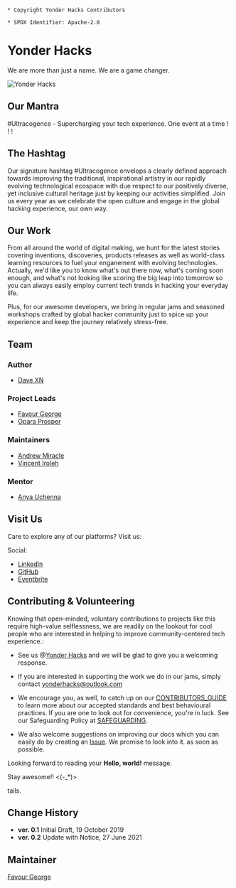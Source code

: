 `````````````````````````````````````````````

* Copyright Yonder Hacks Contributors

* SPDX Identifier: Apache-2.0

``````````````````````````````````````````````

# Yonder Hacks

We are more than just a name. We are a game changer.

![Yonder Hacks](files/img/yh-icon.png "yh-icon")

 
## Our Mantra

#Ultracogence - Supercharging your tech experience. One event at a time ! ! !

## The Hashtag

Our signature hashtag #Ultracogence envelops a clearly defined approach towards improving the traditional, inspirational artistry in our rapidly evolving technological ecospace with due respect to our positively diverse, yet inclusive cultural heritage just by keeping our activities simplified. Join us every year as we celebrate the open culture and engage in the global hacking experience, our own way.

## Our Work

From all around the world of digital making, we hunt for the latest stories covering inventions, discoveries, products releases as well as world-class learning resources to fuel your enganement with evolving technologies. Actually, we'd like you to know what's out there now, what's coming soon enough, and what's not looking like scoring the big leap into tomorrow so you can always easily employ current tech trends in hacking your everyday life.

Plus, for our awesome developers, we bring in regular jams and seasoned workshops crafted by global hacker community just to spice up your experience and keep the journey relatively stress-free.

## Team

### Author

* [Dave XN](https://github.com/davidconoh)
 
### Project Leads

* [Favour George](https://github.com/phavor)
* [Opara Prosper](https://github.com/OPARA-PROSPER)

### Maintainers

* [Andrew Miracle](https://github.com/koolamusic)
* [Vincent Iroleh](https://github.com/vincentiroleh)

### Mentor

* [Anya Uchenna](https://github.com/uchennaanya)

## Visit Us

Care to explore any of our platforms? Visit us:

Social:

* [LinkedIn](https://linkedin.com/company/yonderhacks)
* [GitHub](https://github.com/yonderhacks)
* [Eventbrite](https://yonderhacks.eventbrite.com)
 
## Contributing & Volunteering

Knowing that open-minded, voluntary contributions to projects like this require high-value selflessness, we are readily on the lookout for cool people who are interested in helping to improve community-centered tech experience.:

* See us @[Yonder Hacks](https://linkedin.com/company/yonderhacks) and we will be glad to give you a welcoming response.

* If you are interested in supporting the work we do in our jams, simply contact [yonderhacks@outlook.com](mailto://yonderhacks@outlook.com)

* We encourage you, as well, to catch up on our [CONTRIBUTORS_GUIDE](https://github.com/yonderhacks/docs/blob/master/CONTRIBUTORS_GUIDE.md) to learn more about our accepted standards and best behavioural practices. If you are one to look out for convenience, you're in luck. See our Safeguarding Policy at [SAFEGUARDING](https://github.com/yonderhacks/docs/blob/master/SAFEGUARDING.md).

* We also welcome suggestions on improving our docs which you can easily do by creating an [Issue](https://help.github.com/en/articles/about-issues). We promise to look into it. as soon as possible.

Looking forward to reading your **Hello, world!** message.

Stay awesome!! <(-_*)>

tails.

## Change History

- **ver. 0.1** Initial Draft, 19 October 2019
- **ver. 0.2** Update with Notice, 27 June 2021

## Maintainer

[Favour George](https://github.com/phavor)
